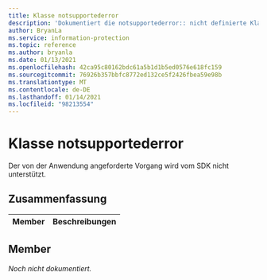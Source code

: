 ```yaml
---
title: Klasse notsupportederror
description: 'Dokumentiert die notsupportederror:: nicht definierte Klasse des Microsoft Information Protection (MIP) SDK.'
author: BryanLa
ms.service: information-protection
ms.topic: reference
ms.author: bryanla
ms.date: 01/13/2021
ms.openlocfilehash: 42ca95c80162bdc61a5b1d1b5ed0576e618fc159
ms.sourcegitcommit: 76926b357bbfc8772ed132ce5f2426fbea59e98b
ms.translationtype: MT
ms.contentlocale: de-DE
ms.lasthandoff: 01/14/2021
ms.locfileid: "98213554"
---
```

# <a name="class-notsupportederror"></a>Klasse notsupportederror 
Der von der Anwendung angeforderte Vorgang wird vom SDK nicht unterstützt.
  
## <a name="summary"></a>Zusammenfassung
 Member                        | Beschreibungen                                
--------------------------------|---------------------------------------------
  
## <a name="members"></a>Member
_Noch nicht dokumentiert._

